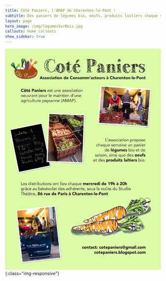 ```yaml
---
title: Côté Paniers, l'AMAP de Charenton-le-Pont !
subtitle: Des paniers de légumes bio, oeufs, produits laitiers chaque semaine...
layout: page
hero_image: /img/legumesSurBois.jpg
callouts: home_callouts
show_sidebar: true
---
```



![flyerAmap](/img/flyerAmapCharenton.jpg){:class="img-responsive"}
